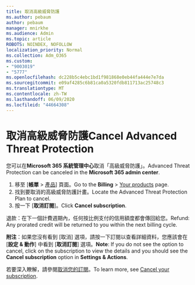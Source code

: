 ```yaml
---
title: 取消高級威脅防護
ms.author: pebaum
author: pebaum
manager: mnirkhe
ms.audience: Admin
ms.topic: article
ROBOTS: NOINDEX, NOFOLLOW
localization_priority: Normal
ms.collection: Adm_O365
ms.custom:
- "9003019"
- "5777"
ms.openlocfilehash: dc228b5c4ebc1bd1f981868e0eb44fa444e7e7da
ms.sourcegitcommit: e09af4285c6b81ca0a5320fdb811713ac25748c3
ms.translationtype: MT
ms.contentlocale: zh-TW
ms.lasthandoff: 06/09/2020
ms.locfileid: "44664308"
---
```

# <a name="cancel-advanced-threat-protection"></a><span data-ttu-id="0014d-102">取消高級威脅防護</span><span class="sxs-lookup"><span data-stu-id="0014d-102">Cancel Advanced Threat Protection</span></span>

<span data-ttu-id="0014d-103">您可以在**Microsoft 365 系統管理中心**取消「高級威脅防護」。</span><span class="sxs-lookup"><span data-stu-id="0014d-103">Advanced Threat Protection can be canceled in the **Microsoft 365 admin center**.</span></span>

1. <span data-ttu-id="0014d-104">移至 [**帳單**  >  [產品](https://go.microsoft.com/fwlink/p/?linkid=842054)] 頁面。</span><span class="sxs-lookup"><span data-stu-id="0014d-104">Go to the  **Billing** > [Your products](https://go.microsoft.com/fwlink/p/?linkid=842054) page.</span></span>
2. <span data-ttu-id="0014d-105">找到要取消的高級威脅防護計畫。</span><span class="sxs-lookup"><span data-stu-id="0014d-105">Locate the Advanced Threat Protection Plan to cancel.</span></span>
3. <span data-ttu-id="0014d-106">按一下 [**取消訂閱**]。</span><span class="sxs-lookup"><span data-stu-id="0014d-106">Click **Cancel subscription**.</span></span>

<span data-ttu-id="0014d-107">退款：在下一個計費週期內，任何按比例支付的信用額度都會傳回給您。</span><span class="sxs-lookup"><span data-stu-id="0014d-107">Refund: Any prorated credit will be returned to you within the next billing cycle.</span></span>

<span data-ttu-id="0014d-108">**附注**：如果您沒有看到 [取消] 選項，請按一下訂閱以查看詳細資料，您應該會在 [**設定 & 動作**] 中看到 [**取消訂閱**] 選項。</span><span class="sxs-lookup"><span data-stu-id="0014d-108">**Note**: If you do not see the option to cancel, click on the subscription to view the details and you should see the **Cancel subscription** option in **Settings & Actions**.</span></span>

<span data-ttu-id="0014d-109">若要深入瞭解，請參閱[取消您的訂閱](https://docs.microsoft.com/microsoft-365/commerce/subscriptions/cancel-your-subscription)。</span><span class="sxs-lookup"><span data-stu-id="0014d-109">To learn more, see [Cancel your subscription](https://docs.microsoft.com/microsoft-365/commerce/subscriptions/cancel-your-subscription).</span></span>
